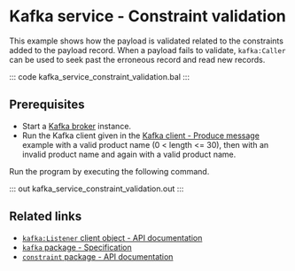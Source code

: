 # Kafka service - Constraint validation

This example shows how the payload is validated related to the constraints added to the payload record. When a payload fails to validate, `kafka:Caller` can be used to seek past the erroneous record and read new records.

::: code kafka_service_constraint_validation.bal :::

## Prerequisites
- Start a [Kafka broker](https://kafka.apache.org/quickstart) instance.
- Run the Kafka client given in the [Kafka client - Produce message](/learn/by-example/kafka-client-produce-message) example with a valid product name (0 < length <= 30), then with an invalid product name and again with a valid product name.

Run the program by executing the following command.

::: out kafka_service_constraint_validation.out :::

## Related links
- [`kafka:Listener` client object - API documentation](https://lib.ballerina.io/ballerinax/kafka/latest/clients/Listener)
- [`kafka` package - Specification](https://github.com/ballerina-platform/module-ballerinax-kafka/blob/master/docs/spec/spec.md)
- [`constraint` package - API documentation](https://lib.ballerina.io/ballerina/constraint/latest)
